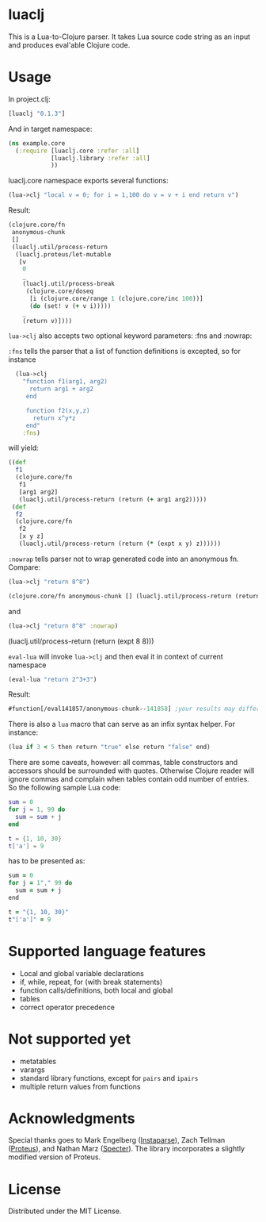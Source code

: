 # luaclj

This is a Lua-to-Clojure parser. It takes Lua source code string as an input and produces eval'able Clojure code.

# Usage
In project.clj:
```clojure
[luaclj "0.1.3"]
```

And in target namespace:
```clojure
(ns example.core
  (:require [luaclj.core :refer :all]
            [luaclj.library :refer :all]
            ))
```

luaclj.core namespace exports several functions:
```clojure
(lua->clj "local v = 0; for i = 1,100 do v = v + i end return v")
```
Result:
```clojure
(clojure.core/fn
 anonymous-chunk
 []
 (luaclj.util/process-return
  (luaclj.proteus/let-mutable
   [v
    0
    _
    (luaclj.util/process-break
     (clojure.core/doseq
      [i (clojure.core/range 1 (clojure.core/inc 100))]
      (do (set! v (+ v i)))))
    _
    (return v)])))
```

`lua->clj` also accepts two optional keyword parameters: :fns and :nowrap:

`:fns` tells the parser that a list of function definitions is excepted, so for instance
```clojure
  (lua->clj
    "function f1(arg1, arg2)
      return arg1 + arg2
     end

     function f2(x,y,z)
       return x^y*z
     end"
    :fns)
```
will yield:
```clojure
((def
  f1
  (clojure.core/fn
   f1
   [arg1 arg2]
   (luaclj.util/process-return (return (+ arg1 arg2)))))
 (def
  f2
  (clojure.core/fn
   f2
   [x y z]
   (luaclj.util/process-return (return (* (expt x y) z))))))
```

`:nowrap` tells parser not to wrap generated code into an anonymous fn. Compare:
```clojure
(lua->clj "return 8^8")
```
```clojure
(clojure.core/fn anonymous-chunk [] (luaclj.util/process-return (return (expt 8 8))))
```
and
```clojure
(lua->clj "return 8^8" :nowrap)
```
(luaclj.util/process-return (return (expt 8 8)))

`eval-lua` will invoke `lua->clj` and then eval it in context of current namespace
```clojure
(eval-lua "return 2^3+3")
```
Result:

```clojure
#function[/eval141857/anonymous-chunk--141858] ;your results may differ
```

There is also a `lua` macro that can serve as an infix syntax helper. For instance:
```clojure
(lua if 3 < 5 then return "true" else return "false" end)
```
There are some caveats, however: all commas, table constructors and accessors should be surrounded with quotes. Otherwise Clojure reader will ignore commas and complain when tables contain odd number of entries. So the following sample Lua code:
```lua
sum = 0
for j = 1, 99 do
  sum = sum + j
end

t = {1, 10, 30}
t['a'] = 9
```
has to be presented as:
```clojure
sum = 0
for j = 1"," 99 do
  sum = sum + j
end

t = "{1, 10, 30}"
t"['a']" = 9
```

# Supported language features
  - Local and global variable declarations
  - if, while, repeat, for (with break statements)
  - function calls/definitions, both local and global
  - tables
  - correct operator precedence

# Not supported yet
  - metatables
  - varargs
  - standard library functions, except for `pairs` and `ipairs`
  - multiple return values from functions

# Acknowledgments
Special thanks goes to Mark Engelberg ([Instaparse](https://github.com/Engelberg/instaparse)), Zach Tellman ([Proteus](https://github.com/ztellman/proteus)), and Nathan Marz ([Specter](https://github.com/nathanmarz/specter/)). The library incorporates a slightly modified version of Proteus.

# License

Distributed under the MIT License.
